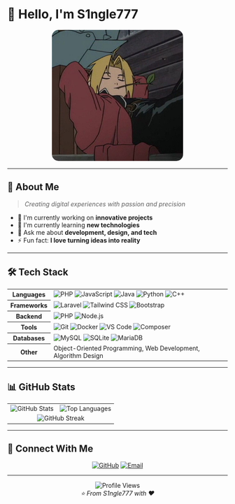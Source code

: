 # 🌟 Hello, I'm S1ngle777

<div align="center">
  <img src="image.png" alt="Profile Image" width="300" style="border-radius: 15px;">
</div>

---

## 💫 About Me

> *Creating digital experiences with passion and precision*

- 🔭 I'm currently working on **innovative projects**
- 🌱 I'm currently learning **new technologies**
- 💬 Ask me about **development, design, and tech**
- ⚡ Fun fact: **I love turning ideas into reality**

---

## 🛠️ Tech Stack

<table>
  <tr>
    <th>Languages</th>
    <td>
      <img src="https://img.shields.io/badge/PHP-777BB4?style=for-the-badge&logo=php&logoColor=white" alt="PHP"/>
      <img src="https://img.shields.io/badge/JavaScript-F7DF1E?style=for-the-badge&logo=javascript&logoColor=black" alt="JavaScript"/>
      <img src="https://img.shields.io/badge/Java-007396?style=for-the-badge&logo=java&logoColor=white" alt="Java"/>
      <img src="https://img.shields.io/badge/Python-3776AB?style=for-the-badge&logo=python&logoColor=white" alt="Python"/>
      <img src="https://img.shields.io/badge/C++-00599C?style=for-the-badge&logo=c%2B%2B&logoColor=white" alt="C++"/>
    </td>
  </tr>
  <tr>
    <th>Frameworks</th>
    <td>
      <img src="https://img.shields.io/badge/Laravel-FF2D20?style=for-the-badge&logo=laravel&logoColor=white" alt="Laravel"/>
      <img src="https://img.shields.io/badge/Tailwind_CSS-06B6D4?style=for-the-badge&logo=tailwind-css&logoColor=white" alt="Tailwind CSS"/>
      <img src="https://img.shields.io/badge/Bootstrap-7952B3?style=for-the-badge&logo=bootstrap&logoColor=white" alt="Bootstrap"/>
    </td>
  </tr>
  <tr>
    <th>Backend</th>
    <td>
      <img src="https://img.shields.io/badge/PHP-777BB4?style=for-the-badge&logo=php&logoColor=white" alt="PHP"/>
      <img src="https://img.shields.io/badge/Node.js-339933?style=for-the-badge&logo=node.js&logoColor=white" alt="Node.js"/>
    </td>
  </tr>
  <tr>
    <th>Tools</th>
    <td>
      <img src="https://img.shields.io/badge/Git-F05032?style=for-the-badge&logo=git&logoColor=white" alt="Git"/>
      <img src="https://img.shields.io/badge/Docker-2496ED?style=for-the-badge&logo=docker&logoColor=white" alt="Docker"/>
      <img src="https://img.shields.io/badge/VS_Code-007ACC?style=for-the-badge&logo=visual-studio-code&logoColor=white" alt="VS Code"/>
      <img src="https://img.shields.io/badge/Composer-88563E?style=for-the-badge&logo=composer&logoColor=white" alt="Composer"/>
    </td>
  </tr>
  <tr>
    <th>Databases</th>
    <td>
      <img src="https://img.shields.io/badge/MySQL-4479A1?style=for-the-badge&logo=mysql&logoColor=white" alt="MySQL"/>
      <img src="https://img.shields.io/badge/SQLite-003B57?style=for-the-badge&logo=sqlite&logoColor=white" alt="SQLite"/>
      <img src="https://img.shields.io/badge/MariaDB-003545?style=for-the-badge&logo=mariadb&logoColor=white" alt="MariaDB"/>
    </td>
  </tr>
  <tr>
    <th>Other</th>
    <td>Object-Oriented Programming, Web Development, Algorithm Design</td>
  </tr>
</table>

---

## 📊 GitHub Stats

<table align="center" style="border: none; border-collapse: collapse;">
  <tr>
    <td style="border: none;"><img src="https://github-readme-stats.vercel.app/api?username=S1ngle777&show_icons=true&theme=radical&hide_border=true" alt="GitHub Stats"/></td>
    <td style="border: none;"><img src="https://github-readme-stats.vercel.app/api/top-langs/?username=S1ngle777&layout=compact&theme=radical&hide_border=true" alt="Top Languages"/></td>
  </tr>
  <tr>
    <td colspan="2" align="center" style="border: none;"><img src="https://github-readme-streak-stats.herokuapp.com/?user=S1ngle777&theme=radical&hide_border=true" alt="GitHub Streak"/></td>
  </tr>
</table>

---

## 🎯 Connect With Me

<div align="center">

[![GitHub](https://img.shields.io/badge/GitHub-100000?style=for-the-badge&logo=github&logoColor=white)](https://github.com/S1ngle777) [![Email](https://img.shields.io/badge/Email-D14836?style=for-the-badge&logo=gmail&logoColor=white)](mailto:nniebogha@gmail.com)

</div>

---

<div align="center">
  <img src="https://komarev.com/ghpvc/?username=S1ngle777&color=blueviolet&style=flat-square&label=Profile+Views" alt="Profile Views" />
</div>

<div align="center">
  <i>⭐️ From S1ngle777 with ❤️</i>
</div>
